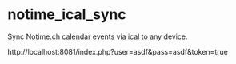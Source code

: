 # notime_ical_sync
Sync Notime.ch calendar events via ical to any device.

http://localhost:8081/index.php?user=asdf&pass=asdf&token=true

